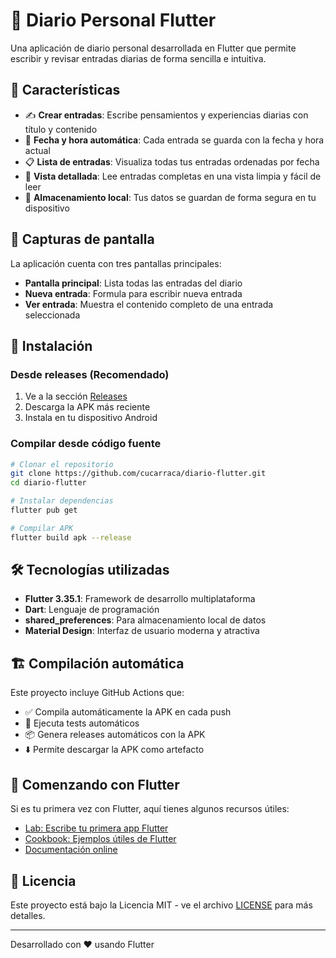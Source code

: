 # 📖 Diario Personal Flutter

Una aplicación de diario personal desarrollada en Flutter que permite escribir y revisar entradas diarias de forma sencilla e intuitiva.

## 🚀 Características

- ✍️ **Crear entradas**: Escribe pensamientos y experiencias diarias con título y contenido
- 📅 **Fecha y hora automática**: Cada entrada se guarda con la fecha y hora actual
- 📋 **Lista de entradas**: Visualiza todas tus entradas ordenadas por fecha
- 👀 **Vista detallada**: Lee entradas completas en una vista limpia y fácil de leer
- 💾 **Almacenamiento local**: Tus datos se guardan de forma segura en tu dispositivo

## 📱 Capturas de pantalla

La aplicación cuenta con tres pantallas principales:
- **Pantalla principal**: Lista todas las entradas del diario
- **Nueva entrada**: Formula para escribir nueva entrada
- **Ver entrada**: Muestra el contenido completo de una entrada seleccionada

## 🔧 Instalación

### Desde releases (Recomendado)
1. Ve a la sección [Releases](https://github.com/cucarraca/diario-flutter/releases)
2. Descarga la APK más reciente
3. Instala en tu dispositivo Android

### Compilar desde código fuente
```bash
# Clonar el repositorio
git clone https://github.com/cucarraca/diario-flutter.git
cd diario-flutter

# Instalar dependencias
flutter pub get

# Compilar APK
flutter build apk --release
```

## 🛠️ Tecnologías utilizadas

- **Flutter 3.35.1**: Framework de desarrollo multiplataforma
- **Dart**: Lenguaje de programación
- **shared_preferences**: Para almacenamiento local de datos
- **Material Design**: Interfaz de usuario moderna y atractiva

## 🏗️ Compilación automática

Este proyecto incluye GitHub Actions que:
- ✅ Compila automáticamente la APK en cada push
- 🧪 Ejecuta tests automáticos
- 📦 Genera releases automáticos con la APK
- ⬇️ Permite descargar la APK como artefacto

## 🚀 Comenzando con Flutter

Si es tu primera vez con Flutter, aquí tienes algunos recursos útiles:

- [Lab: Escribe tu primera app Flutter](https://docs.flutter.dev/get-started/codelab)
- [Cookbook: Ejemplos útiles de Flutter](https://docs.flutter.dev/cookbook)
- [Documentación online](https://docs.flutter.dev/)

## 📄 Licencia

Este proyecto está bajo la Licencia MIT - ve el archivo [LICENSE](LICENSE) para más detalles.

---

Desarrollado con ❤️ usando Flutter
